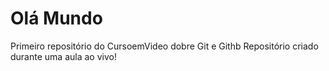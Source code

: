 # Olá Mundo
 Primeiro repositório do CursoemVideo dobre Git e Githb
 Repositório criado durante uma aula ao vivo!

